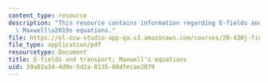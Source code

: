 ```yaml
---
content_type: resource
description: "This resource contains information regarding E-fields and transport;\
  \ Maxwell\u2019s equations."
file: https://ol-ocw-studio-app-qa.s3.amazonaws.com/courses/20-430j-fields-forces-and-flows-in-biological-systems-fall-2015/39a02a344d9e5d2a813588dfecae2079_MIT20_430JF15_Lecture8.pdf
file_type: application/pdf
resourcetype: Document
title: E-fields and transport; Maxwell's equations
uid: 39a02a34-4d9e-5d2a-8135-88dfecae2079
---
```

